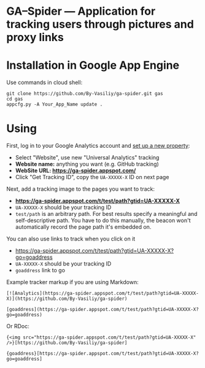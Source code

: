 # GA–Spider — Application for tracking users through pictures and proxy links

# Installation in Google App Engine
Use commands in cloud shell:
```
git clone https://github.com/By-Vasiliy/ga-spider.git gas
cd gas
appcfg.py -A Your_App_Name update .
```

# Using
First, log in to your Google Analytics account and [set up a new property](https://support.google.com/analytics/answer/1042508?hl=en):

* Select "Website", use new "Universal Analytics" tracking
* **Website name:** anything you want (e.g. GitHub tracking)
* **WebSite URL: https://ga-spider.appspot.com/**
* Click "Get Tracking ID", copy the `UA-XXXXX-X` ID on next page

Next, add a tracking image to the pages you want to track:

* **https://ga-spider.appspot.com/t/test/path?gtid=UA-XXXXX-X**
* `UA-XXXXX-X` should be your tracking ID
* `test/path` is an arbitrary path. For best results specify a meaningful and self-descriptive path. You have to do this manually, the beacon won't automatically record the page path it's embedded on.

You can also use links to track when you click on it

* https://ga-spider.appspot.com/t/test/path?gtid=UA-XXXXX-X?go=goaddress
* `UA-XXXXX-X` should be your tracking ID
* `goaddress` link to go


Example tracker markup if you are using Markdown:

```
[![Analytics](https://ga-spider.appspot.com/t/test/path?gtid=UA-XXXXX-X)](https://github.com/By-Vasiliy/ga-spider)
```

```
[goaddress](https://ga-spider.appspot.com/t/test/path?gtid=UA-XXXXX-X?go=goaddress)
```

Or RDoc:

```
{<img src="https://ga-spider.appspot.com/t/test/path?gtid=UA-XXXXX-X" />}[https://github.com/By-Vasiliy/ga-spider]
```

```
{goaddress}[https://ga-spider.appspot.com/t/test/path?gtid=UA-XXXXX-X?go=goaddress]
```






